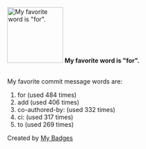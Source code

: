 <img src="https://my-badges.github.io/my-badges/favorite-word.png" alt="My favorite word is &quot;for&quot;." title="My favorite word is &quot;for&quot;." width="128">
<strong>My favorite word is &quot;for&quot;.</strong>
<br><br>

My favorite commit message words are:

1. for (used 484 times)
2. add (used 406 times)
3. co-authored-by: (used 332 times)
4. ci: (used 317 times)
5. to (used 269 times)


Created by <a href="https://github.com/my-badges/my-badges">My Badges</a>